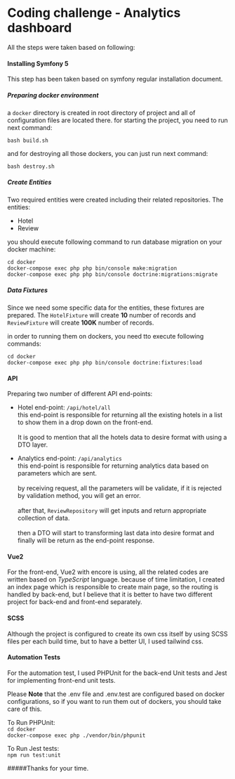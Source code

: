 # Coding challenge - Analytics dashboard 
All the steps were taken based on following:

#### Installing Symfony 5
This step has been taken based on symfony regular installation document.

##### Preparing docker environment
a `docker` directory is created in root directory of project and all of configuration files are located there.
for starting the project, you need to run next command:

`bash build.sh`

and for destroying all those dockers, you can just run next command:

`bash destroy.sh`

##### Create Entities
Two required entities were created including their related repositories.
The entities:
- Hotel
- Review

you should execute following command to run database migration on your docker machine:

`cd docker`<br/>
`docker-compose exec php php bin/console make:migration`<br/>
`docker-compose exec php php bin/console doctrine:migrations:migrate`

##### Data Fixtures
Since we need some specific data for the entities, these fixtures are prepared.
The `HotelFixture` will create **10** number of records and `ReviewFixture` will create **100K** number of records.

in order to running them  on  dockers, you need tto execute following commands:

`cd docker`<br/>
`docker-compose exec php php bin/console doctrine:fixtures:load`

#### API
Preparing two number of different API end-points:

- Hotel end-point: `/api/hotel/all` <br/>
this end-point is responsible for returning all the existing hotels in a list to show them in a drop down on the front-end.<br/><br/>
It is good to mention that all the hotels data to desire format with using a DTO layer.

- Analytics end-point: `/api/analytics` <br/>
this end-point is responsible for returning analytics data based on parameters which are sent.<br/><br/>
by receiving request, all the parameters will be validate, if it is rejected by validation method, you will get an error.<br/><br/>
after that, `ReviewRepository` will get inputs and return appropriate collection of data.<br/><br/>
then a DTO will start to transforming last data into desire format and finally will be return as the end-point response.

#### Vue2
For the front-end, Vue2 with encore is using, all the related codes are written based on *TypeScript* language.
because of time limitation, I created an index page which is responsible to create main page, so the routing is handled 
by back-end, but I believe that it is better to have two different project for back-end and front-end separately.

#### SCSS
Although the project is configured to create its own css itself by using SCSS files per each build time, but to have a better UI, I used tailwind css.

#### Automation Tests
For the automation test, I used PHPUnit for  the back-end Unit tests and Jest for implementing front-end unit tests.

Please **Note** that the .env file and .env.test are configured based on docker configurations, so if you want to run them out of dockers, you should take care of this.

To Run PHPUnit:<br/>
`cd docker`<br/>
`docker-compose exec php ./vendor/bin/phpunit`

To Run Jest tests:<br/>
`npm run test:unit`


#####Thanks for your time.

